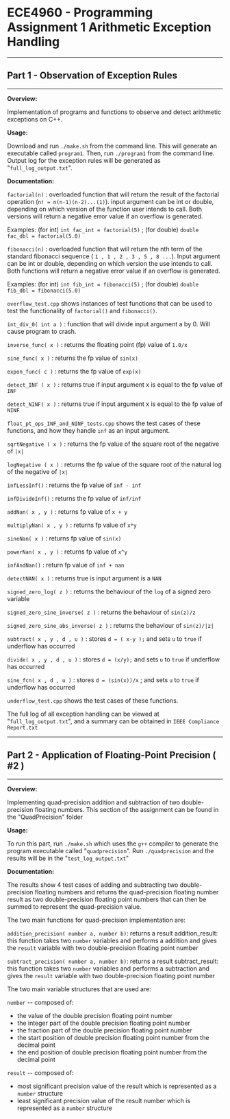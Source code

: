 # ECE4960 - Programming Assignment 1 Arithmetic Exception Handling

***************************************************************************
## Part 1 - Observation of Exception Rules
***************************************************************************

**Overview:**

Implementation of programs and functions to observe and detect arithmetic exceptions on C++. 

**Usage:**

Download and run `./make.sh` from the command line. This will generate an executable called `program1`. Then, run `./program1` from the command line. Output log for the exception rules will be generated as "`full_log_output.txt`".

**Documentation:**

`factorial(n)` : overloaded function that will return the result of the factorial operation (`n! = n(n-1)(n-2)...(1)`). input argument can be int or double, depending on which version of the function user intends to call. Both versions will return a negative error value if an overflow is generated. 

Examples: (for int) `int fac_int = factorial(5)` ; (for double) `double fac_dbl = factorial(5.0)`

`fibonacci(n)` : overloaded function that will return the nth term of the standard fibonacci sequence ( `1 , 1 , 2 , 3 , 5 , 8 ...`). Input argument can be int or double, depending on which version the use intends to call. Both functions will return a negative error value if an overflow is generated.

Examples: (for int) `int fib_int = fibonacci(5)` ; (for double) `double fib_dbl = fibonacci(5.0)`

`overflow_test.cpp` shows instances of test functions that can be used to test the functionality of `factorial()` and `fibonacci()`.

`int_div_0( int a )` : function that will divide input argument a by 0. Will cause program to crash.

`inverse_func( x )` : returns the floating point (fp) value of `1.0/x`

`sine_func( x )` : returns the fp value of `sin(x)`

`expon_func( c )` : returns the fp value of `exp(x)`

`detect_INF ( x )` : returns true if input argument x is equal to the fp value of `INF`

`detect_NINF( x )` : returns true if input argument x is equal to the fp value of `NINF`

`float_pt_ops_INF_and_NINF_tests.cpp` shows the test cases of these functions, and how they handle `inf` as an input argument.

`sqrtNegative ( x )` : returns the fp value of the square root of the negative of `|x|` 

`logNegative ( x )` : returns the fp value of the square root of the natural log of the negative of `|x|`

`infLessInf()` : returns the fp value of `inf - inf`

`infDivideInf()` : returns the fp value of `inf/inf`

`addNan( x , y )` : returns fp value of `x + y`

`multiplyNan( x , y )` : returns fp value of `x*y`

`sineNan( x )` : returns fp value of `sin(x)`

`powerNan( x , y )` : returns fp value of `x^y`

`infAndNan()` : return fp value of `inf + nan`

`detectNAN( x )` : returns true is input argument is a `NAN`

`signed_zero_log( z )` : returns the behaviour of the `log` of a signed zero variable

`signed_zero_sine_inverse( z )` : returns the behaviour of `sin(z)/z`

`signed_zero_sine_abs_inverse( z )` : returns the behaviour of `sin(z)/|z|`

`subtract( x , y , d , u )` : stores `d = ( x-y );` and sets `u` to `true` if underflow has occurred

`divide( x , y , d , u )` : stores `d = (x/y);` and sets `u` to `true` if underflow has occurred

`sine_fcn( x , d , u )` : stores `d = (sin(x))/x` ; and sets `u` to `true` if underflow has occurred

`underflow_test.cpp` shows the test cases of these functions.

The full log of all exception handling can be viewed at "`full_log_output.txt`", and a summary can be obtained in `IEEE Compliance Report.txt`

***************************************************************************
## Part 2 -  Application of Floating-Point Precision ( #2 )
***************************************************************************

**Overview:**

Implementing quad-precision addition and subtraction of two double-precision floating numbers. This section of the assignment can be found in the "QuadPrecision" folder

**Usage:**

To run this part, run `./make.sh` which uses the `g++` compiler to generate the program executable called "`quadprecision`". Run `./quadprecision` and the results will be in the "`test_log_output.txt`"

**Documentation:**

The results show 4 test cases of adding and subtracting two double-precision floating numbers and returns the quad-precision floating number result as two double-precision floating point numbers that can then be summed to represent the quad-precision value. 

The two main functions for quad-precision implementation are:

`addition_precision( number a, number b)`: returns a result addition_result: this function takes two `number` variables and performs a addition and gives the `result` variable with two double-precision floating point number

 
`subtract_precision( number a, number b)`: returns a result subtract_result: this function takes two `number` variables and performs a subtraction and gives the `result` variable with two double-precision floating point number

The two main variable structures that are used are:

`number` -- composed of:
- the value of the double precision floating point number
- the integer part of the double precision floating point number
- the fraction part of the double precision floating point number
- the start position of double precision floating point number from the decimal point
- the end position of double precision floating point number from the decimal point

`result` -- composed of:
- most significant precision value of the result which is represented as a `number` structure
- least significant precision value of the result number which is represented as a `number` structure


